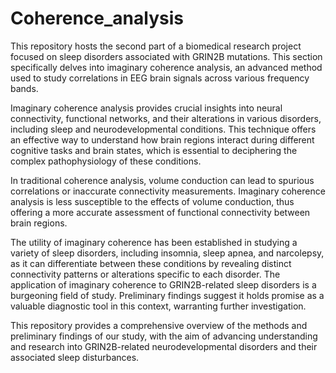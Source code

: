 # Coherence_analysis
This repository hosts the second part of a biomedical research project focused on sleep disorders associated with GRIN2B mutations. This section specifically delves into imaginary coherence analysis, an advanced method used to study correlations in EEG brain signals across various frequency bands.

Imaginary coherence analysis provides crucial insights into neural connectivity, functional networks, and their alterations in various disorders, including sleep and neurodevelopmental conditions. This technique offers an effective way to understand how brain regions interact during different cognitive tasks and brain states, which is essential to deciphering the complex pathophysiology of these conditions.

In traditional coherence analysis, volume conduction can lead to spurious correlations or inaccurate connectivity measurements. Imaginary coherence analysis is less susceptible to the effects of volume conduction, thus offering a more accurate assessment of functional connectivity between brain regions.

The utility of imaginary coherence has been established in studying a variety of sleep disorders, including insomnia, sleep apnea, and narcolepsy, as it can differentiate between these conditions by revealing distinct connectivity patterns or alterations specific to each disorder. The application of imaginary coherence to GRIN2B-related sleep disorders is a burgeoning field of study. Preliminary findings suggest it holds promise as a valuable diagnostic tool in this context, warranting further investigation.

This repository provides a comprehensive overview of the methods and preliminary findings of our study, with the aim of advancing understanding and research into GRIN2B-related neurodevelopmental disorders and their associated sleep disturbances.

